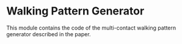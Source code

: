 # Walking Pattern Generator

This module contains the code of the multi-contact walking pattern generator
described in the paper.
